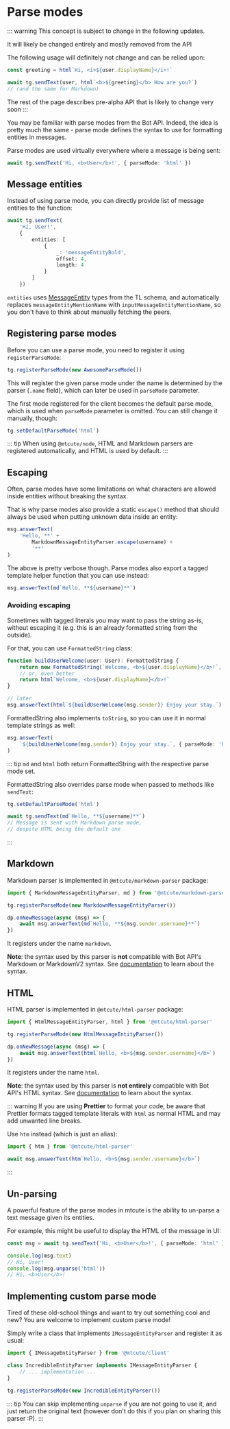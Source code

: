 # Parse modes

::: warning
This concept is subject to change in the following updates.

It will likely be changed entirely and mostly removed from the API

The following usage will definitely not change and can be relied upon:

```ts
const greeting = html`Hi, <i>${user.displayName}</i>!`

await tg.sendText(user, html`<b>${greeting}</b> How are you?`)
// (and the same for Markdown)
```

The rest of the page describes pre-alpha API that is likely to change very soon
:::

You may be familiar with parse modes from the Bot API. Indeed,
the idea is pretty much the same - parse mode defines the syntax to use
for formatting entities in messages.

Parse modes are used virtually everywhere where a message is being sent:

```ts
await tg.sendText('Hi, <b>User</b>!', { parseMode: 'html' })
```

## Message entities

Instead of using parse mode, you can directly provide list of message
entities to the function:

```ts
await tg.sendText(
    'Hi, User!',
    {
        entities: [
            {
                _: 'messageEntityBold',
                offset: 4,
                length: 4
            }
        ]
    })
```

`entities` uses [MessageEntity](https://core.telegram.org/type/MessageEntity) types
from the TL schema, and automatically replaces `messageEntityMentionName`
with `inputMessageEntityMentionName`, so you don't have to think
about manually fetching the peers.

## Registering parse modes

Before you can use a parse mode, you need to register it
using `registerParseMode`:

```ts
tg.registerParseMode(new AwesomeParseMode())
```

This will register the given parse mode under
the name is determined by the parser (`.name` field),
which can later be used in `parseMode` parameter.

The first mode registered for the client becomes the default
parse mode, which is used when `parseMode` parameter is omitted.
You can still change it manually, though:

```ts
tg.setDefaultParseMode('html')
```

::: tip
When using `@mtcute/node`, HTML and Markdown parsers
are registered automatically, and HTML is used by default.
:::

## Escaping

Often, parse modes have some limitations on what characters are allowed
inside entities without breaking the syntax.

That is why parse modes also provide a static `escape()` method
that should always be used when putting unknown data inside an entity:

```ts
msg.answerText(
    'Hello, **' +
        MarkdownMessageEntityParser.escape(username) +
        '**'
)
```

The above is pretty verbose though. Parse modes also
export a tagged template helper function that you can use instead:

```ts
msg.answerText(md`Hello, **${username}**`)
```

### Avoiding escaping

Sometimes with tagged literals you may want to pass the string as-is,
without escaping it (e.g. this is an already formatted string from the outside).

For that, you can use `FormattedString` class:

```ts
function buildUserWelcome(user: User): FormattedString {
    return new FormattedString(`Welcome, <b>${user.displayName}</b>!`, 'html')
    // or, even better
    return html`Welcome, <b>${user.displayName}</b>!`
}

// later
msg.answerText(html`${buildUserWelcome(msg.sender)} Enjoy your stay.`)
```

FormattedString also implements `toString`, so you can use it in normal
template strings as well:

```ts
msg.answerText(
    `${buildUserWelcome(msg.sender)} Enjoy your stay.`, { parseMode: 'html' }
)
```

::: tip
`md` and `html` both return FormattedString with the respective parse mode set.

FormattedString also overrides parse mode when passed to methods
like `sendText`:

```ts
tg.setDefaultParseMode('html')

await tg.sendText(md`Hello, **${username}**`)
// Message is sent with Markdown parse mode,
// despite HTML being the default one
```
:::

## Markdown

Markdown parser is implemented in `@mtcute/markdown-parser` package:

```ts
import { MarkdownMessageEntityParser, md } from '@mtcute/markdown-parser'

tg.registerParseMode(new MarkdownMessageEntityParser())

dp.onNewMessage(async (msg) => {
    await msg.answerText(md`Hello, **${msg.sender.username}**`)
})
```

It registers under the name `markdown`.

**Note**: the syntax used by this parser is **not** compatible
with Bot API's Markdown or MarkdownV2 syntax.
See [documentation](https://ref.mtcute.dev/modules/_mtcute_markdown_parser.html)
to learn about the syntax.

## HTML

HTML parser is implemented in `@mtcute/html-parser` package:

```ts
import { HtmlMessageEntityParser, html } from '@mtcute/html-parser'

tg.registerParseMode(new HtmlMessageEntityParser())

dp.onNewMessage(async (msg) => {
    await msg.answerText(html`Hello, <b>${msg.sender.username}</b>`)
})
```

It registers under the name `html`.

**Note**: the syntax used by this parser is **not entirely**
compatible with Bot API's HTML syntax.
See [documentation](https://ref.mtcute.dev/modules/_mtcute_html_parser.html)
to learn about the syntax.

::: warning
If you are using **Prettier** to format your code, be aware that Prettier
formats tagged template literals with `html` as normal HTML and may add
unwanted line breaks.

Use `htm` instead (which is just an alias):
```ts
import { htm } from '@mtcute/html-parser'

await msg.answerText(htm`Hello, <b>${msg.sender.username}</b>`)
```
:::

## Un-parsing

A powerful feature of the parse modes in mtcute is the ability
to un-parse a text message given its entities.

For example, this might be useful to display the HTML of the
message in UI:

```ts
const msg = await tg.sendText('Hi, <b>User</b>!', { parseMode: 'html' })

console.log(msg.text)
// Hi, User!
console.log(msg.unparse('html'))
// Hi, <b>User</b>!
```

## Implementing custom parse mode

Tired of these old-school things and want to try out
something cool and new? You are welcome to implement
custom parse mode!

Simply write a class that implements `IMessageEntityParser`
and register it as usual:

```ts
import { IMessageEntityParser } from '@mtcute/client'

class IncredibleEntityParser implements IMessageEntityParser {
    // ... implementation ...
}

tg.registerParseMode(new IncredibleEntityParser())
```

::: tip
You can skip implementing `unparse` if you are not going to use it,
and just return the original text (however don't do this if you plan
on sharing this parser :P).
:::
